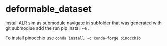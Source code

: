 # deformable_dataset

install ALR sim as submodule
navigate in subfolder that was generated with git submodlue add
the run pip install -e .


To install pinocchio use ```conda install -c conda-forge pinocchio```


